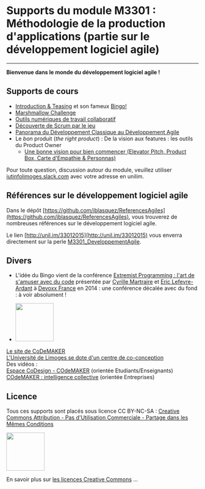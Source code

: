 # Supports du module M3301 : Méthodologie de la production d'applications (partie sur le développement logiciel agile)
---

**Bienvenue dans le monde du développement logiciel agile !**

## Supports de cours

- [Introduction & Teasing](1_IntroM3301.pdf) et son fameux [Bingo!](1_Bingo.pdf)   
- [Marshmallow Challenge](1_MarshmallowChallenge.pdf)  
- [Outils numériques de travail collaboratif](2_PresentationOutilsTravailCollaboratif.pdf)  
- [Découverte de Scrum par le jeu](3_Lego4Scrum.pdf)   
- [Panorama du Développement Classique au Développement Agile](4_DevClassique_DevAgile.pdf)  
- Le *bon* produit (*the right product*) : De la vision aux features : les outils du Product Owner 
	- [Une bonne vision pour bien commencer (Elevator Pitch, Product Box, Carte d'Empathie & Personnas)](5_VisionProduit.pdf)
	<!-- - [Impact Mapping](6_ImpactMapping) -->


Pour toute question, discussion autour du module, veuillez utiliser [iutinfolimoges.slack.com](https://iutinfolimoges.slack.com/) avec votre adresse en unilim.


## Références sur le développement logiciel agile

Dans le dépôt [https://github.com/iblasquez/ReferencesAgiles](https://github.com/iblasquez/ReferencesAgiles), vous trouverez de nombreuses références sur le développement logiciel agile.

Le lien [http://unil.im/33012015](http://unil.im/33012015) vous enverra directement sur la perle [M3301_DeveloppementAgile](http://unil.im/33012015).



## Divers


- L'idée du Bingo vient de la conférence [Extremist Programming : l'art de s'amuser avec du code](https://www.youtube.com/watch?v=9UsjBV9zU1Y) présentée par [Cyrille Martraire](https://twitter.com/cyriux) et [Eric Lefevre-Ardant](https://twitter.com/elefevre) à [Devoxx France](http://www.devoxx.fr/) en 2014 : une conférence décalée avec du fond : à voir absolument !

- <img src="http://www.unilim.fr/wp-content/uploads/sites/8/2015/10/COde-long-rvb.png" width="100"> 
[Le site de CoDeMAKER](https://fondation.unilim.fr/codemaker/)  
[L'Université de Limoges se dote d'un centre de co-conception](http://www.unilim.fr/vous-etes/entreprise/centre-de-co-conception/)   
Des vidéos :  
[Espace CoDesign - COdeMAKER](https://www.youtube.com/watch?v=9JrOW1Le1uk) (orientée Etudiants/Enseignants)  
[COdeMAKER : intelligence collective](https://www.youtube.com/watch?v=BzOtUVwFRcU) (orientée Entreprises)

Licence
-------

Tous ces supports sont placés sous licence CC BY-NC-SA :  [Creative Commons
Attribution - Pas d'Utilisation Commerciale - Partage dans les Mêmes Conditions](https://creativecommons.org/licenses/by-nc-sa/4.0/)

<img src="https://licensebuttons.net/l/by-nc-sa/3.0/88x31.png" width="100">

En savoir plus sur [les licences Creative Commons](https://creativecommons.org/licenses/?lang=fr-FR) ...

